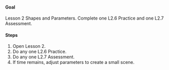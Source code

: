#### Goal
Lesson 2 Shapes and Parameters. Complete one L2.6 Practice and one L2.7 Assessment.

#### Steps
1. Open Lesson 2.
2. Do any one L2.6 Practice.
3. Do any one L2.7 Assessment.
4. If time remains, adjust parameters to create a small scene.
